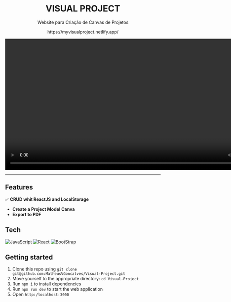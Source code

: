 

<h1 align="center">
VISUAL PROJECT
</h1>

<p align="center">Website para Criação de Canvas de Projetos</p>
<p align="center">https://myvisualproject.netlify.app/</p>

<div>
  <video src="https://user-images.githubusercontent.com/97061067/168892351-7ded3a7e-f111-4df8-8c97-bc076bcbc166.mp4" alt="demo-visualproject" height="425">


</div>

<hr />

## Features

✅ **CRUD whit ReactJS and LocalStorage**
- **Create a Project Model Canva**
- **Export to PDF**

## Tech

  ![JavaScript](https://img.shields.io/badge/-JavaScript-333333?style=flat&logo=javascript)
  ![React](https://img.shields.io/badge/-React-333333?style=flat&logo=react)
  ![BootStrap](https://img.shields.io/badge/-BootStrap-333333?style=flat&logo=bootstrap)

## Getting started

1. Clone this repo using `git clone git@github.com:MatheusVGoncalves/Visual-Project.git`
2. Move yourself to the appropriate directory: `cd Visual-Project`
4. Run `npm i` to install dependencies
4. Run `npm run dev` to start the web application
5. Open `http:/localhost:3000`

